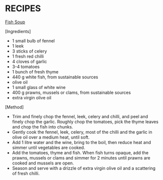 # RECIPES

[Fish Soup](https://www.jamieoliver.com/recipes/fish-recipes/fish-soup/)

[Ingredients]

* 1 small bulb of fennel
* 1 leek
* 3 sticks of celery
* 1 fresh red chilli
* 4 cloves of garlic
* 3-4 tomatoes
* 1 bunch of fresh thyme
* 440 g white fish, from sustainable sources
* olive oil
* 1 small glass of white wine
* 400 g prawns, mussels or clams, from sustainable sources
* extra virgin olive oil

[Method]

* Trim and finely chop the fennel, leek, celery and chilli, and peel and finely chop the garlic. Roughly chop the tomatoes, pick the thyme leaves and chop the fish into chunks.
* Gently cook the fennel, leek, celery, most of the chilli and the garlic in olive oil over a medium heat, until soft.
* Add 1 litre water and the wine, bring to the boil, then reduce heat and simmer until vegetables are cooked.
* Add the tomatoes, thyme and fish. When fish turns opaque, add the prawns, mussels or clams and simmer for 2 minutes until prawns are cooked and mussels are open.
* Season and serve with a drizzle of extra virgin olive oil and a scattering of fresh chilli.
